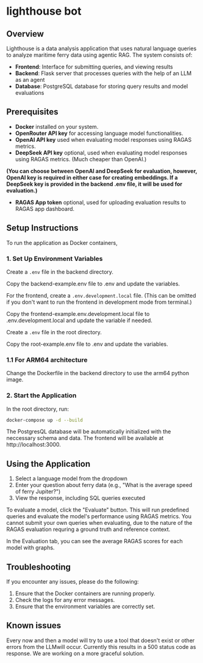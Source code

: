 # lighthouse bot

## Overview

Lighthouse is a data analysis application that uses natural language queries to analyze maritime ferry data using agentic RAG. The system consists of:

- **Frontend**: Interface for submitting queries, and viewing results
- **Backend**: Flask server that processes queries with the help of an LLM as an agent
- **Database**: PostgreSQL database for storing query results and model evaluations

## Prerequisites

- **Docker** installed on your system.
- **OpenRouter API key** for accessing language model functionalities.
- **OpenAI API key** used when evaluating model responses using RAGAS metrics.
- **DeepSeek API key** optional, used when evaluating model responses using RAGAS metrics. (Much cheaper than OpenAI.)

**(You can choose between OpenAI and DeepSeek for evaluation, however, OpenAI key is required in either case for creating embeddings. If a DeepSeek key is provided in the backend .env file, it will be used for evaluation.)**

- **RAGAS App token** optional, used for uploading evaluation results to RAGAS app dashboard.

## Setup Instructions

To run the application as Docker containers,

### 1. Set Up Environment Variables

Create a `.env` file in the backend directory.

Copy the backend-example.env file to .env and update the variables.

For the frontend, create a `.env.development.local` file. (This can be omitted if you don't want to run the frontend in development mode from terminal.)

Copy the frontend-example.env.development.local file to .env.development.local and update the variable if needed.

Create a `.env` file in the root directory.

Copy the root-example.env file to .env and update the variables.

### 1.1 For ARM64 architecture

Change the Dockerfile in the backend directory to use the arm64 python image.

### 2. Start the Application

In the root directory, run:

```bash
docker-compose up -d --build
```
The PostgresQL database will be automatically initialized with the neccessary schema and data.
The frontend will be available at http://localhost:3000.

## Using the Application

1. Select a language model from the dropdown
2. Enter your question about ferry data (e.g., "What is the average speed of ferry Jupiter?")
3. View the response, including SQL queries executed

To evaluate a model, click the "Evaluate" button. This will run predefined queries and evaluate the model's performance using RAGAS metrics. You cannot submit your own queries when evaluating, due to the nature of the RAGAS evaluation requring a ground truth and reference context. 

In the Evaluation tab, you can see the average RAGAS scores for each model with graphs.

## Troubleshooting

If you encounter any issues, please do the following:

1. Ensure that the Docker containers are running properly.
2. Check the logs for any error messages.
3. Ensure that the environment variables are correctly set.

## Known issues

Every now and then a model will try to use a tool that doesn't exist or other errors from the LLMwill occur. Currently this results in a 500 status code as response. We are working on a more graceful solution.